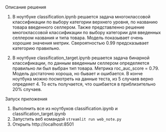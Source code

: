 Описание решения

1. В ноутбуке classification.ipynb решается задача многоклассовой классификации по выбору категории верхнего уровня, по названию товара введенного селлером. Также представленно решение многоклассовой классификации по выбору категории для введенных селлером названия и типа товара. Модель показывает очень хорошие значения метрик. Свероятностью 0.99 предсказывает категорию правильно.

2. В ноутбуке classification_target.ipynb решается задача бинарной классификации, по данным введенным селлером определяется правильно ли был выбран тип товара. Метрика roc_auc_score = 0.79. Модель достаточно хороша, но бывает и ошибается. В конче ноутбука можно посмотреть на данные теста, из 5 случаев верно опредеяет 4. То есть получается, что ошибается в приблизительно 20% случаев. 


Запуск приложения

1. Выполнить все из ноутбуков classification.ipynb и classification_target.ipynb
2. Запустить веб командой
    <code>streamlit run web_note.py</code>
3. Открыть http://localhost:8501
